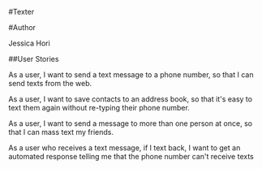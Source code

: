 #Texter

#Author

Jessica Hori

##User Stories

As a user, I want to send a text message to a phone number, so that I can send texts from the web.

As a user, I want to save contacts to an address book, so that it's easy to text them again without re-typing their phone number.

As a user, I want to send a message to more than one person at once, so that I can mass text my friends.

As a user who receives a text message, if I text back, I want to get an automated response telling me that the phone number can't receive texts
